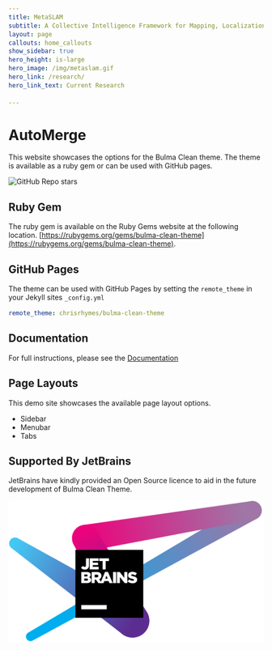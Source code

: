 ```yaml
---
title: MetaSLAM
subtitle: A Collective Intelligence Framework for Mapping, Localization and Exploration
layout: page
callouts: home_callouts
show_sidebar: true
hero_height: is-large
hero_image: /img/metaslam.gif
hero_link: /research/
hero_link_text: Current Research

---
```

# AutoMerge

This website showcases the options for the Bulma Clean theme. The theme is available as a ruby gem or can be used with GitHub pages.

![GitHub Repo stars](https://img.shields.io/github/stars/MetaSLAM/AutoMerge_Server?style=social)

## Ruby Gem

The ruby gem is available on the Ruby Gems website at the following location. [https://rubygems.org/gems/bulma-clean-theme](https://rubygems.org/gems/bulma-clean-theme).

## GitHub Pages

The theme can be used with GitHub Pages by setting the `remote_theme` in your Jekyll sites `_config.yml`

```yml
remote_theme: chrisrhymes/bulma-clean-theme
```

## Documentation

For full instructions, please see the [Documentation](/bulma-clean-theme/docs/)

## Page Layouts

This demo site showcases the available page layout options.

* Sidebar
* Menubar
* Tabs

## Supported By JetBrains

JetBrains have kindly provided an Open Source licence to aid in the future development of Bulma Clean Theme.

[![JetBrains](img/jetbrains-variant-4.svg)](https://www.jetbrains.com/?from=bulma-clean-theme)
